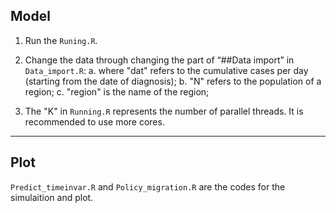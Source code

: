 ## Model

1. Run the `Runing.R`.

2. Change the data through changing the part of “##Data import” in `Data_import.R`:
a. where "dat" refers to the cumulative cases per day (starting from the date of diagnosis);
b. "N" refers to the population of a region;
c. "region" is the name of the region;

3. The "K" in `Running.R` represents the number of parallel threads. It is recommended to use more cores.


-----
## Plot

`Predict_timeinvar.R` and `Policy_migration.R` are the codes for the simulaition and plot.